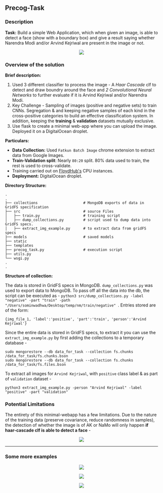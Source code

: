 ## Precog-Task

### Description

**Task:** Build a simple Web Application, which when given an image, is able to detect a face (show with a boundary box) and give a result saying whether Narendra Modi and/or Arvind Kejriwal are present in the image or not.

<p align="center">
  <img src="https://github.com/sominwadhwa/precog_task/blob/master/static/etc/1.png?raw=true"/>
</p>

### Overview of the solution

**Brief description:**
1. Used 3 different classifier to process the image - A *Haar Cascade* clf to detect and draw boundry around the face and *2 Convolutional Neural Networks* to further evaluate if it is Arvind Kejriwal and/or Narendra Modi.
2. Key Challenge - Sampling of images (positive and negative sets) to train CNNs. Segregation & and keeping negative samples of each kind in the cross-positive categories to build an effective classification system. In addition, keeping the **training** & **validation** datasets mutually exclusive.
3. Use flask to create a minimal web-app where you can upload the image. Deployed it on a DigitalOcean droplet.

**Particulars:**
- **Data Collection:** Used `Fatkun Batch Image` chrome extension to extract data from Google Images.
- **Train-Validation split**: Nearly `80:20` split. 80% data used to train, the rest is used to cross-validate.
- Training carried out on [FloydHub's](https://www.floydhub.com/) CPU instances.
- **Deployment:** DigitalOcean droplet.

**Directory Structure:**

    .
    .
    ├── collections                     # MongoDB exports of data in GridFS specification
    ├── src                             # source Files
    │   ├── train.py                    # training script
    │   ├── dump_collections.py         # script used to dump data into GridFS specs.
    │   ├── extract_img_example.py      # to extract data from gridFS specs
    ├── models                          # saved models               
    ├── static
    ├── templates
    ├── precog_task.py                  # execution script  
    ├── utils.py
    └── wsgi.py
    .
    .

**Structure of collection:**

The data is stored in GridFS specs in MongoDB. `dump_collections.py` was used to export data to MongoDB. To pass off all the data into the db, the script can be executed as - `python3 src/dump_collections.py -label "negative" -part "train" -path "/Users/sominwadhwa/Desktop/temp/nm/train/negative" `. Entries stored are of the form:

    {img_file_1, 'label':'positive', 'part':'train', 'person':'Arvind Kejriwal'}

Since the entire data is stored in GridFS specs, to extract it you can use the `extract_img_example.py` by first adding the collections to a temporary database -

    sudo mongorestore --db data_for_task --collection fs.chunks /data_for_task/fs.chunks.bson
    sudo mongorestore --db data_for_task --collection fs.chunks /data_for_task/fs.files.bson

To extract all images for `Arvind Kejriwal`, with `positive` class label & as part of `validation` dataset -

    python3 extract_img_example.py -person "Arvind Kejriwal" -label "positive" -part "validation"

### Potential Limitations

The entirety of this minimal-webapp has a few limitations. Due to the nature of the training data (preserve covariance, reduce randomness in samples), the detection of whether the image is of AK or NaMo will only happen **if haar-cascade clf is able to detect a face** -

<p align="center">
  <img src="https://github.com/sominwadhwa/precog_task/blob/master/static/etc/2.png?raw=true"/>
</p>

---
### Some more examples

<p align="center">
  <img src="https://github.com/sominwadhwa/precog_task/blob/master/static/etc/3.png?raw=true"/>
</p>

<p align="center">
  <img src="https://github.com/sominwadhwa/precog_task/blob/master/static/etc/4.png?raw=true"/>
</p>

<p align="center">
  <img src="https://github.com/sominwadhwa/precog_task/blob/master/static/etc/5.png?raw=true"/>
</p>
